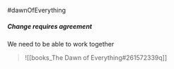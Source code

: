 #dawnOfEverything
##### Change requires agreement

We need to be able to work together
> ![[books_The Dawn of Everything#261572339q]]